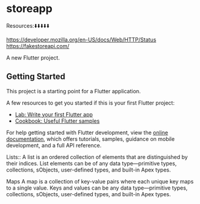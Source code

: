 # storeapp


Resources:⬇️⬇️⬇️⬇️⬇️

https://developer.mozilla.org/en-US/docs/Web/HTTP/Status
https://fakestoreapi.com/

A new Flutter project.

## Getting Started

This project is a starting point for a Flutter application.

A few resources to get you started if this is your first Flutter project:

- [Lab: Write your first Flutter app](https://docs.flutter.dev/get-started/codelab)
- [Cookbook: Useful Flutter samples](https://docs.flutter.dev/cookbook)

For help getting started with Flutter development, view the
[online documentation](https://docs.flutter.dev/), which offers tutorials,
samples, guidance on mobile development, and a full API reference.



Lists:: A list is an ordered collection of elements that are distinguished by their indices. List elements can be of any data type—primitive types, collections, sObjects, user-defined types, and built-in Apex types.

Maps
A map is a collection of key-value pairs where each unique key maps to a single value. Keys and values can be any data type—primitive types, collections, sObjects, user-defined types, and built-in Apex types.